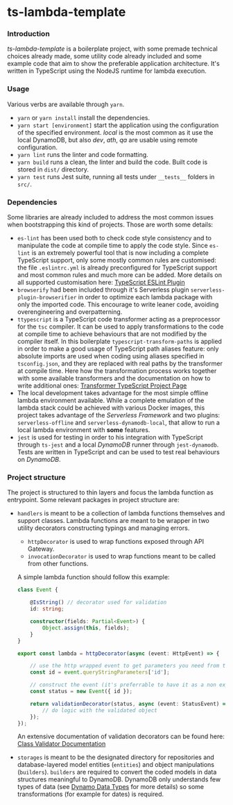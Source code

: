 # ts-lambda-template
### Introduction
*ts-lambda-template* is a boilerplate project, with some premade technical choices already made, some utility code already included and some example code that aim to show the preferable application architecture.
It's written in TypeScript using the NodeJS runtime for lambda execution.
### Usage
Various verbs are available through `yarn`.
- `yarn` or `yarn install` install the dependencies.
- `yarn start [environment]` start the application using the configuration of the specified environment. *local* is the most common as it use the local DynamoDB, but also *dev*, *ath*, *qa* are usable using remote configuration.
- `yarn lint` runs the linter and code formatting.
- `yarn build` runs a clean, the linter and build the code. Built code is stored in `dist/` directory.
- `yarn test` runs Jest suite, running all tests under `__tests__` folders in `src/`.
### Dependencies
Some libraries are already included to address the most common issues when bootstrapping this kind of projects.
Those are worth some details:
- `es-lint` has been used both to check code style consistency and to manipulate the code at compile time to apply the code style. Since `es-lint` is an extremely powerful tool that is now including a complete TypeScript support, only some mostly common rules are customised: the file `.eslintrc.yml` is already preconfigured for TypeScript support and most common rules and much more can be added.
More details on all supported customisation here: [TypeScript ESLint Plugin](https://github.com/typescript-eslint/typescript-eslint)
- `browserify` had been included through it's Serverless plugin `serverless-plugin-browserifier` in order to optimize each lambda package with only the imported code. This encourage to write leaner code, avoiding overengineering and overpatterning.
- `ttypescript` is a TypeScript code transformer acting as a preprocessor for the `tsc` compiler. It can be used to apply transformations to the code at compile time to achieve behaviours that are not modified by the compiler itself. In this boilerplate `typescript-transform-paths` is applied in order to make a good usage of TypeScript path aliases feature: only absolute imports are used when coding using aliases specified in `tsconfig.json`, and they are replaced with real paths by the transformer at compile time.
Here how the transformation process works together with some available transformers and the documentation on how to write additional ones: [Transformer TypeScript Project Page](https://github.com/cevek/tTypeScript)
- The local development takes advantage for the most simple offline lambda environment available. While a complete emulation of the lambda stack could be achieved with various Docker images, this project takes advantage of the *Serverless Framework* and two plugins: `serverless-offline` and `serverless-dynamodb-local`, that allow to run a local lambda environment with **some** features.
- `jest` is used for testing in order to his integration with TypeScript through `ts-jest` and a local *DynamoDB* runner through `jest-dynamodb`. Tests are written in TypeScript and can be used to test real behaviours on *DynamoDB*.
### Project structure
The project is structured to thin layers and focus the lambda function as entrypoint.
Some relevant packages in project structure are:
- `handlers` is meant to be a collection of lambda functions themselves and support classes. Lambda functions are meant to be wrapper in two utility decorators constructing typings and managing errors.
    - `httpDecorator` is used to wrap functions exposed through API Gateway.
    - `invocationDecorator` is used to wrap functions meant to be called from other functions.

    A simple lambda function should follow this example:
    ```ts
    class Event {

        @IsString() // decorator used for validation
        id: string;

        constructor(fields: Partial<Event>) {
            Object.assign(this, fields);
        }
    }

    export const lambda = httpDecorator(async (event: HttpEvent) => {

        // use the http wrapped event to get parameters you need from the request
        const id = event.queryStringParameters['id'];

        // construct the event (it's preferrable to have it as a non exported object to limit its usage to the layer)
        const status = new Event({ id });

        return validationDecorator(status, async (event: StatusEvent) => {
            // do logic with the validated object
        });
    });
    ```
    An extensive documentation of validation decorators can be found here: [Class Validator Documentation](https://github.com/typestack/class-validator)
- `storages` is meant to be the designated directory for repositories and database-layered model entities (`entities`) and object manipulations (`builders`). `builders` are required to convert the coded models in data structures meaningful to DynamoDB. DynamoDB only understands few types of data (see [Dynamo Data Types](https://docs.aws.amazon.com/amazondynamodb/latest/developerguide/DynamoDBMapper.DataTypes.html) for more details) so some transformations (for example for dates) is required.
